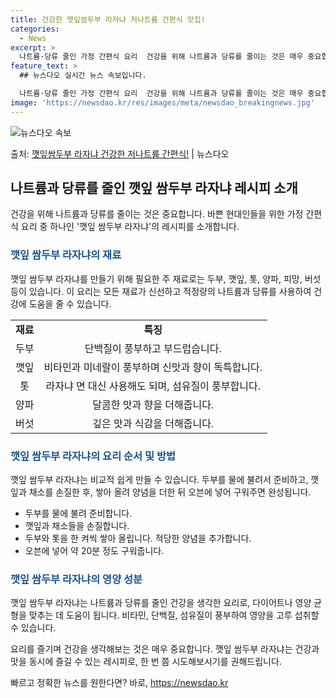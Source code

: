 ```yaml
---
title: 건강한 깻잎쌈두부 라자냐 저나트륨 간편식 맛집!
categories:
  - News
excerpt: >
  나트륨·당류 줄인 가정 간편식 요리  건강을 위해 나트륨과 당류를 줄이는 것은 매우 중요합니다. 특히 바쁜 …
feature_text: >
  ## 뉴스다오 실시간 뉴스 속보입니다.

  나트륨·당류 줄인 가정 간편식 요리  건강을 위해 나트륨과 당류를 줄이는 것은 매우 중요합니다. 특히 바쁜 …
image: 'https://newsdao.kr/res/images/meta/newsdao_breakingnews.jpg'
---
```


![뉴스다오 속보](https://newsdao.kr/res/images/meta/newsdao_breakingnews.jpg)

<p>출처: <a href="https://newsdao.kr/3991" rel="dofollow">깻잎쌈두부 라자냐 건강한 저나트륨 간편식!</a> | 뉴스다오</p>

<h2 data-ke-size="size26">나트륨과 당류를 줄인 깻잎 쌈두부 라자냐 레시피 소개</h2>
<p data-ke-size="size16">건강을 위해 나트륨과 당류를 줄이는 것은 중요합니다. 바쁜 현대인들을 위한 가정 간편식 요리 중 하나인 '깻잎 쌈두부 라자냐'의 레시피를 소개합니다.</p>

<h3><b><span style="color: #1a5490;">깻잎 쌈두부 라자냐의 재료</span></b></h3>
<p data-ke-size="size16">깻잎 쌈두부 라자냐를 만들기 위해 필요한 주 재료로는 두부, 깻잎, 톳, 양파, 피망, 버섯 등이 있습니다. 이 요리는 모든 재료가 신선하고 적정량의 나트륨과 당류를 사용하여 건강에 도움을 줄 수 있습니다.</p>
<table>
  <tr>
    <td style="text-align: center; height: 17px;"><b>재료</b></td>
    <td style="text-align: center; height: 17px;"><b>특징</b></td>
  </tr>
  <tr>
    <td style="text-align: center; height: 17px;">두부</td>
    <td style="text-align: center; height: 17px;">단백질이 풍부하고 부드럽습니다.</td>
  </tr>
  <tr>
    <td style="text-align: center; height: 17px;">깻잎</td>
    <td style="text-align: center; height: 17px;">비타민과 미네랄이 풍부하며 신맛과 향이 독특합니다.</td>
  </tr>
  <tr>
    <td style="text-align: center; height: 17px;">톳</td>
    <td style="text-align: center; height: 17px;">라자냐 면 대신 사용해도 되며, 섬유질이 풍부합니다.</td>
  </tr>
  <tr>
    <td style="text-align: center; height: 17px;">양파</td>
    <td style="text-align: center; height: 17px;">달콤한 맛과 향을 더해줍니다.</td>
  </tr>
  <tr>
    <td style="text-align: center; height: 17px;">버섯</td>
    <td style="text-align: center; height: 17px;">깊은 맛과 식감을 더해줍니다.</td>
  </tr>
</table>

<h3><b><span style="color: #1a5490;">깻잎 쌈두부 라자냐의 요리 순서 및 방법</span></b></h3>
<p data-ke-size="size16">깻잎 쌈두부 라자냐는 비교적 쉽게 만들 수 있습니다. 두부를 물에 불려서 준비하고, 깻잎과 채소를 손질한 후, 쌓아 올려 양념을 더한 뒤 오븐에 넣어 구워주면 완성됩니다.</p>
<ul>
  <li>두부를 물에 불려 준비합니다.</li>
  <li>깻잎과 채소들을 손질합니다.</li>
  <li>두부와 톳을 한 켜씩 쌓아 올립니다. 적당한 양념을 추가합니다.</li>
  <li>오븐에 넣어 약 20분 정도 구워줍니다.</li>
</ul>

<h3><b><span style="color: #1a5490;">깻잎 쌈두부 라자냐의 영양 성분</span></b></h3>
<p data-ke-size="size16">깻잎 쌈두부 라자냐는 나트륨과 당류를 줄인 건강을 생각한 요리로, 다이어트나 영양 균형을 맞추는 데 도움이 됩니다. 비타민, 단백질, 섬유질이 풍부하여 영양을 고루 섭취할 수 있습니다.</p>

<p data-ke-size="size16">요리를 즐기며 건강을 생각해보는 것은 매우 중요합니다. 깻잎 쌈두부 라자냐는 건강과 맛을 동시에 즐길 수 있는 레시피로, 한 번 쯤 시도해보시기를 권해드립니다.</p>
<p data-ke-size="size16"></p> 

빠르고 정확한 뉴스를 원한다면? 바로, <a href="https://newsdao.kr" rel="dofollow">https://newsdao.kr</a>


